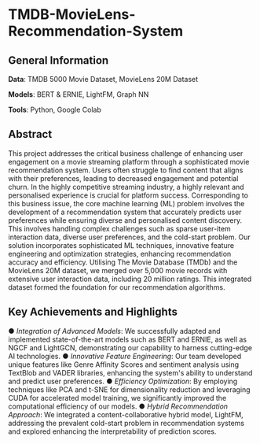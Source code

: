 # TMDB-MovieLens-Recommendation-System

## General Information
**Data**: TMDB 5000 Movie Dataset, MovieLens 20M Dataset

**Models**: BERT & ERNIE, LightFM, Graph NN

**Tools**: Python, Google Colab

## Abstract
This project addresses the critical business challenge of enhancing user engagement on a movie streaming platform through a sophisticated movie recommendation system. Users often struggle to find content that aligns with their preferences, leading to decreased engagement and potential churn. In the highly competitive streaming industry, a highly relevant and personalised experience is crucial for platform success. Corresponding to this business issue, the core machine learning (ML) problem involves the development of a recommendation system that accurately predicts user preferences while ensuring diverse and personalised content discovery. This involves handling complex challenges such as sparse user-item interaction data, diverse user preferences, and the cold-start problem. Our solution incorporates sophisticated ML techniques, innovative feature engineering and optimization strategies, enhancing recommendation accuracy and efficiency.
Utilising The Movie Database (TMDb) and the MovieLens 20M dataset, we merged over 5,000 movie records with extensive user interaction data, including 20 million ratings. This integrated dataset formed the foundation for our recommendation algorithms.

## Key Achievements and Highlights
● _Integration of Advanced Models_: We successfully adapted and implemented state-of-the-art models such as BERT and ERNIE, as well as NGCF and LightGCN, demonstrating our capability to harness cutting-edge AI technologies.
● _Innovative Feature Engineering_: Our team developed unique features like Genre Affinity Scores and sentiment analysis using TextBlob and VADER libraries, enhancing the system's ability to understand and predict user preferences.
● _Efficiency Optimization_: By employing techniques like PCA and t-SNE for dimensionality reduction and leveraging CUDA for accelerated model training, we significantly improved the computational efficiency of our models.
● _Hybrid Recommendation Approach_: We integrated a content-collaborative hybrid model, LightFM, addressing the prevalent cold-start problem in recommendation systems and explored enhancing the interpretability of prediction scores.






